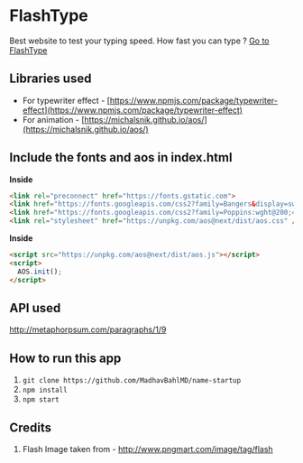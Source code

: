 
# FlashType
Best website to test your typing speed.
How fast you can type ? 
[Go to FlashType](https://rohit-nandagawali.github.io/FlashType/)

## Libraries used

 - For typewriter effect - [https://www.npmjs.com/package/typewriter-effect](https://www.npmjs.com/package/typewriter-effect)
 - For animation - [https://michalsnik.github.io/aos/](https://michalsnik.github.io/aos/)
 
## Include the fonts and aos in index.html

**Inside**
  
```html
<link rel="preconnect" href="https://fonts.gstatic.com">
<link href="https://fonts.googleapis.com/css2?family=Bangers&display=swap" rel="stylesheet">
<link href="https://fonts.googleapis.com/css2?family=Poppins:wght@200;400;600&display=swap" rel="stylesheet">
<link rel="stylesheet" href="https://unpkg.com/aos@next/dist/aos.css" />
```

**Inside**
  
```html
<script src="https://unpkg.com/aos@next/dist/aos.js"></script>
<script>
  AOS.init();
</script>
```

## API used

http://metaphorpsum.com/paragraphs/1/9

## How to run this app

1. `git clone https://github.com/MadhavBahlMD/name-startup`
2. `npm install`
3. `npm start`

## Credits

1. Flash Image taken from - http://www.pngmart.com/image/tag/flash
